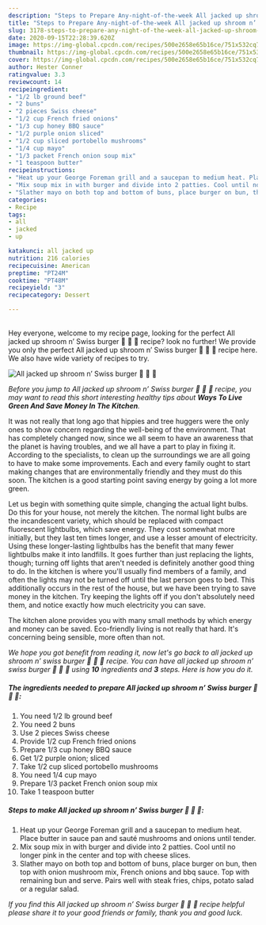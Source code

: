 ```yaml
---
description: "Steps to Prepare Any-night-of-the-week All jacked up shroom n’ Swiss burger 🍔 🍄 🧀"
title: "Steps to Prepare Any-night-of-the-week All jacked up shroom n’ Swiss burger 🍔 🍄 🧀"
slug: 3178-steps-to-prepare-any-night-of-the-week-all-jacked-up-shroom-n-swiss-burger
date: 2020-09-15T22:28:39.620Z
image: https://img-global.cpcdn.com/recipes/500e2658e65b16ce/751x532cq70/all-jacked-up-shroom-n-swiss-burger-🍔-🍄-🧀-recipe-main-photo.jpg
thumbnail: https://img-global.cpcdn.com/recipes/500e2658e65b16ce/751x532cq70/all-jacked-up-shroom-n-swiss-burger-🍔-🍄-🧀-recipe-main-photo.jpg
cover: https://img-global.cpcdn.com/recipes/500e2658e65b16ce/751x532cq70/all-jacked-up-shroom-n-swiss-burger-🍔-🍄-🧀-recipe-main-photo.jpg
author: Hester Conner
ratingvalue: 3.3
reviewcount: 14
recipeingredient:
- "1/2 lb ground beef"
- "2 buns"
- "2 pieces Swiss cheese"
- "1/2 cup French fried onions"
- "1/3 cup honey BBQ sauce"
- "1/2 purple onion sliced"
- "1/2 cup sliced portobello mushrooms"
- "1/4 cup mayo"
- "1/3 packet French onion soup mix"
- "1 teaspoon butter"
recipeinstructions:
- "Heat up your George Foreman grill and a saucepan to medium heat. Place butter in sauce pan and sauté mushrooms and onions until tender."
- "Mix soup mix in with burger and divide into 2 patties. Cool until no longer pink in the center and top with cheese slices."
- "Slather mayo on both top and bottom of buns, place burger on bun, then top with onion mushroom mix, French onions and bbq sauce. Top with remaining bun and serve. Pairs well with steak fries, chips, potato salad or a regular salad."
categories:
- Recipe
tags:
- all
- jacked
- up

katakunci: all jacked up 
nutrition: 216 calories
recipecuisine: American
preptime: "PT24M"
cooktime: "PT48M"
recipeyield: "3"
recipecategory: Dessert

---
```

<br>
Hey everyone, welcome to my recipe page, looking for the perfect All jacked up shroom n’ Swiss burger 🍔 🍄 🧀 recipe? look no further! We provide you only the perfect All jacked up shroom n’ Swiss burger 🍔 🍄 🧀 recipe here. We also have wide variety of recipes to try.
<br>


![All jacked up shroom n’ Swiss burger 🍔 🍄 🧀](https://img-global.cpcdn.com/recipes/500e2658e65b16ce/751x532cq70/all-jacked-up-shroom-n-swiss-burger-🍔-🍄-🧀-recipe-main-photo.jpg)

<i>Before you jump to All jacked up shroom n’ Swiss burger 🍔 🍄 🧀 recipe, you may want to read this short interesting healthy tips about 
<strong>Ways To Live Green And Save Money In The Kitchen</strong>.</i>
</br>

It was not really that long ago that hippies and tree huggers were the only ones to show concern regarding the well-being of the environment. That has completely changed now, since we all seem to have an awareness that the planet is having troubles, and we all have a part to play in fixing it. According to the specialists, to clean up the surroundings we are all going to have to make some improvements. Each and every family ought to start making changes that are environmentally friendly and they must do this soon. The kitchen is a good starting point saving energy by going a lot more green.

Let us begin with something quite simple, changing the actual light bulbs. Do this for your house, not merely the kitchen. The normal light bulbs are the incandescent variety, which should be replaced with compact fluorescent lightbulbs, which save energy. They cost somewhat more initially, but they last ten times longer, and use a lesser amount of electricity. Using these longer-lasting lightbulbs has the benefit that many fewer lightbulbs make it into landfills. It goes further than just replacing the lights, though; turning off lights that aren't needed is definitely another good thing to do. In the kitchen is where you'll usually find members of a family, and often the lights may not be turned off until the last person goes to bed. This additionally occurs in the rest of the house, but we have been trying to save money in the kitchen. Try keeping the lights off if you don't absolutely need them, and notice exactly how much electricity you can save.

The kitchen alone provides you with many small methods by which energy and money can be saved. Eco-friendly living is not really that hard. It's concerning being sensible, more often than not.


<i>We hope you got benefit from reading it, now let's go back to all jacked up shroom n’ swiss burger 🍔 🍄 🧀 recipe. You can have all jacked up shroom n’ swiss burger 🍔 🍄 🧀 using <strong>10</strong> ingredients and <strong>3</strong> steps. Here is how you do it.
</i>

##### The ingredients needed to prepare All jacked up shroom n’ Swiss burger 🍔 🍄 🧀:

1. You need 1/2 lb ground beef
1. You need 2 buns
1. Use 2 pieces Swiss cheese
1. Provide 1/2 cup French fried onions
1. Prepare 1/3 cup honey BBQ sauce
1. Get 1/2 purple onion; sliced
1. Take 1/2 cup sliced portobello mushrooms
1. You need 1/4 cup mayo
1. Prepare 1/3 packet French onion soup mix
1. Take 1 teaspoon butter


##### Steps to make All jacked up shroom n’ Swiss burger 🍔 🍄 🧀:

1. Heat up your George Foreman grill and a saucepan to medium heat. Place butter in sauce pan and sauté mushrooms and onions until tender.
1. Mix soup mix in with burger and divide into 2 patties. Cool until no longer pink in the center and top with cheese slices.
1. Slather mayo on both top and bottom of buns, place burger on bun, then top with onion mushroom mix, French onions and bbq sauce. Top with remaining bun and serve. Pairs well with steak fries, chips, potato salad or a regular salad.


<i>If you find this All jacked up shroom n’ Swiss burger 🍔 🍄 🧀 recipe helpful please share it to your good friends or family, thank you and good luck.</i>
